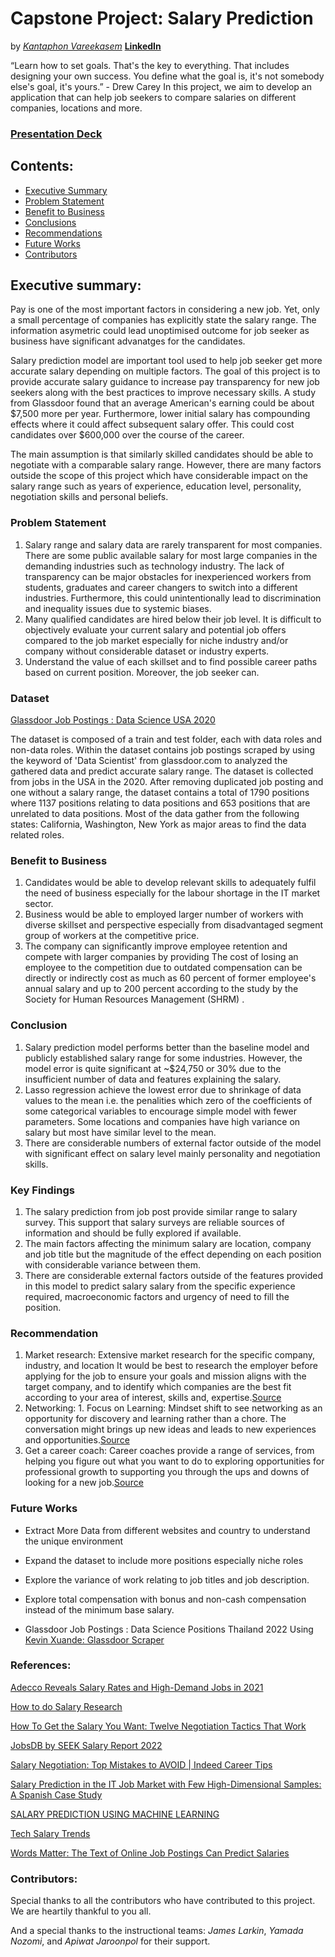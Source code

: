 # Capstone Project: Salary Prediction
by [*Kantaphon Vareekasem*](https://github.com/Tatadektep) 
[**LinkedIn**](https://www.linkedin.com/in/kantaphon-tata-vareekasem/)

“Learn how to set goals. That's the key to everything. That includes designing your own success. You define what the goal is, it's not somebody else's goal, it's yours.” - Drew Carey
In this project, we aim to develop an application that can help job seekers to compare salaries on different companies, locations and more.

### [Presentation Deck](https://docs.google.com/presentation/d/1wuFNchdLq1EmiAhgZ1OxkKycmU4Ak3TQaQiDFMkywWs/edit?usp=sharing)

## Contents:
- [Executive Summary](#Executive-Summary)
- [Problem Statement](#Problem-Statement)
- [Benefit to Business](#Benefit-to-Business)
- [Conclusions](#Conclusions)
- [Recommendations](#Recommendations)
- [Future Works](#Future-Works) 
- [Contributors](#Contributors)

## Executive summary:
Pay is one of the most important factors in considering a new job. Yet, only a small percentage of companies has explicitly state the salary range. The information asymetric could lead unoptimised outcome for job seeker as business have significant advanatges for the candidates. 

Salary prediction model are important tool used to help job seeker get more accurate salary depending on multiple factors. The goal of this project is to provide accurate salary guidance to increase pay transparency for new job seekers along with the best practices to improve necessary skills. A study from Glassdoor found that an average American's earning could be about $7,500 more per year. Furthermore, lower initial salary has compounding effects where it could affect subsequent salary offer. This could cost candidates over $600,000 over the course of the career.

The main assumption is that similarly skilled candidates should be able to negotiate with a comparable salary range. However, there are many factors outside the scope of this project which have considerable impact on the salary range such as years of experience, education level, personality, negotiation skills and personal beliefs. 

### Problem Statement
1. Salary range and salary data are rarely transparent for most companies. There are some public available salary for most large companies in the demanding industries such as technology industry. The lack of transparency can be major obstacles for inexperienced workers from students, graduates and career changers to switch into a different industries. Furthermore, this could unintentionally lead to discrimination and inequality issues due to systemic biases.
2. Many qualified candidates are hired below their job level. It is difficult to objectively evaluate your current salary and potential job offers compared to the job market especially for niche industry and/or company without considerable dataset or industry experts.
3. Understand the value of each skillset and to find possible career paths based on current position. Moreover, the job seeker can.

### Dataset
[Glassdoor Job Postings : Data Science USA 2020](https://www.kaggle.com/datasets/atharvap329/glassdoor-data-science-job-data)

The dataset is composed of a train and test folder, each with data roles and non-data roles. Within the dataset contains job postings scraped by using the keyword of 'Data Scientist' from glassdoor.com to analyzed the gathered data and predict accurate salary range. The dataset is collected from jobs in the USA in the 2020. After removing duplicated job posting and one without a salary range, the dataset contains a total of 1790 positions where 1137 positions relating to data positions and 653 positions that are unrelated to data positions. Most of the data gather from the following states: California, Washington, New York as major areas to find the data related roles.


### Benefit to Business
1. Candidates would be able to develop relevant skills to adequately fulfil the need of business especially for the labour shortage in the IT market sector.
2. Business would be able to employed larger number of workers with diverse skillset and perspective especially from disadvantaged segment group of workers at the competitive price.
3. The company can significantly improve employee retention and compete with larger companies by providing The cost of losing an employee to the competition due to outdated compensation can be directly or indirectly cost as much as 60 percent of former employee's annual salary and up to 200 percent according to the study by the Society for Human Resources Management (SHRM) .

### Conclusion
1. Salary prediction model performs better than the baseline model and publicly established salary range for some industries. However, the model error is quite significant at ~$24,750 or 30% due to the insufficient number of data and features explaining the salary. 
2. Lasso regression achieve the lowest error due to shrinkage of data values to the mean i.e. the penalities which zero of the coefficients of some categorical variables to encourage simple model with fewer parameters. Some locations and companies have high variance on salary but most have similar level to the mean.
3. There are considerable numbers of external factor outside of the model with significant effect on salary level mainly personality and negotiation skills.

### Key Findings
1. The salary prediction from job post provide similar range to salary survey. This support that salary surveys are reliable sources of information and should be fully explored if available.
2. The main factors affecting the minimum salary are location, company and job title but the magnitude of the effect depending on each position with considerable variance between them. 
3. There are considerable external factors outside of the features provided in this model to predict salary salary from the specific experience required, macroeconomic factors and urgency of need to fill the position.

### Recommendation
1. Market research: Extensive market research for the specific company, industry, and location 
It would be best to research the employer before applying for the job to ensure your goals and mission aligns with the target company, and to identify which companies are the best fit according to your area of interest, skills and, expertise.[Source](https://www.linkedin.com/pulse/why-company-research-important-tool-job-seekers-sahasha-namdeo/) 
2. Networking: 1. Focus on Learning: Mindset shift to see networking as an opportunity for discovery and learning rather than a chore. The conversation might brings up new ideas and leads to new experiences and opportunities.[Source](https://hbr.org/2016/05/learn-to-love-networking)
3. Get a career coach:  Career coaches provide a range of services, from helping you figure out what you want to do to exploring opportunities for professional growth to supporting you through the ups and downs of looking for a new job.[Source](https://hbr.org/2022/02/do-you-need-a-career-coach)

### Future Works 
- Extract More Data from different websites and country to understand the unique environment 
- Expand the dataset to include more positions especially niche roles
- Explore the variance of work relating to job titles and job description.
- Explore total compensation with bonus and non-cash compensation instead of the minimum base salary.

- Glassdoor Job Postings : Data Science Positions Thailand 2022 Using [Kevin Xuande: Glassdoor Scraper](https://github.com/kelvinxuande/glassdoor-scraper)

### References:
[Adecco Reveals Salary Rates and High-Demand Jobs in 2021](https://adecco.co.th/en/news/detail/salary-guide-2021)

[How to do Salary Research](https://www.youtube.com/watch?v=45c_2UE7ZKs)

[How To Get the Salary You Want: Twelve Negotiation Tactics That Work](https://www.brodow.com/how-to-get-the-salary-you-want-twelve-negotiation-tactics-that-work)

[JobsDB by SEEK Salary Report 2022](https://th.jobsdb.com/en-th/cms/employer/wp-content/themes/jobsdb/assets/pdf/TH-EN-SalaryReport-03FEB2022.pdf)

[Salary Negotiation: Top Mistakes to AVOID | Indeed Career Tips](https://www.youtube.com/watch?v=bx9bTbN5wH0)

[Salary Prediction in the IT Job Market with Few High-Dimensional Samples: A Spanish Case Study](https://www.researchgate.net/publication/327080220_Salary_Prediction_in_the_IT_Job_Market_with_Few_High-Dimensional_Samples_A_Spanish_Case_Study)

[SALARY PREDICTION USING MACHINE LEARNING](http://ijasret.com/VolumeArticles/FullTextPDF/842_47._SALARY_PREDICTION_USING_MACHINE_LEARNING.pdf)

[Tech Salary Trends](https://www.dice.com/technologists/ebooks/tech-salary-report/salary-trends/)

[Words Matter: The Text of Online Job Postings Can Predict Salaries](https://hai.stanford.edu/news/words-matter-text-online-job-postings-can-predict-salaries)

### Contributors:
Special thanks to all the contributors who have contributed to this project. We are heartily thankful to you all.

And a special thanks to the instructional teams: *James Larkin*, *Yamada Nozomi*, and *Apiwat Jaroonpol* for their support.
